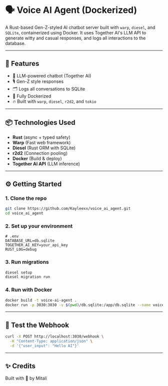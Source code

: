 # 🗣️ Voice AI Agent (Dockerized)

A Rust-based Gen-Z-styled AI chatbot server built with `warp`, `diesel`, and `SQLite`, containerized using Docker. It uses Together AI's LLM API to generate witty and casual responses, and logs all interactions to the database.

---

## 🚀 Features

- 🧠 LLM-powered chatbot (Together AI)
- 🎙️ Gen-Z style responses
- 🗂️ Logs all conversations to SQLite
- 🐳 Fully Dockerized
- 🔥 Built with `warp`, `diesel`, `r2d2`, and `tokio`

---

## 📦 Technologies Used

- **Rust** (async + typed safety)
- **Warp** (Fast web framework)
- **Diesel** (Rust ORM with SQLite)
- **r2d2** (Connection pooling)
- **Docker** (Build & deploy)
- **Together AI API** (LLM inference)


---

## ⚙️ Getting Started

### 1. Clone the repo

```bash
git clone https://github.com/Kayleexx/voice_ai_agent.git
cd voice_ai_agent
```

### 2. Set up your environment

```env
# .env
DATABASE_URL=db.sqlite
TOGETHER_AI_KEY=your_api_key
RUST_LOG=debug
```

### 3. Run migrations

```bash
diesel setup
diesel migration run
```

### 4. Run with Docker

```bash
docker build -t voice-ai-agent .
docker run -p 3030:3030 -v $(pwd)/db.sqlite:/app/db.sqlite --name voice-agent voice-ai-agent
```
---

## 🧪 Test the Webhook

```bash
curl -X POST http://localhost:3030/webhook \
  -H "Content-Type: application/json" \
  -d '{"user_input": "Hello AI"}'
```

---

## ✨ Credits

Built with 💙 by Mitali
